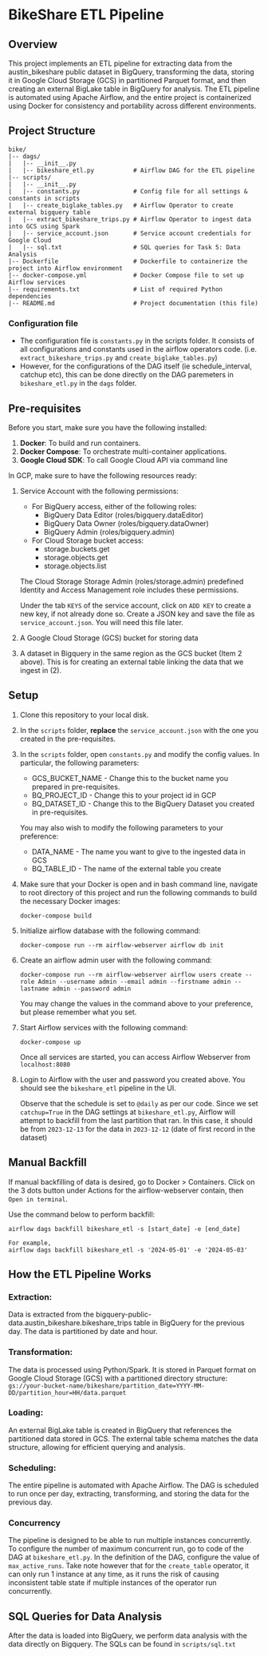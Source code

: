 # BikeShare ETL Pipeline
## Overview
This project implements an ETL pipeline for extracting data from the austin_bikeshare public dataset in BigQuery, transforming the data, storing it in Google Cloud Storage (GCS) in partitioned Parquet format, and then creating an external BigLake table in BigQuery for analysis. The ETL pipeline is automated using Apache Airflow, and the entire project is containerized using Docker for consistency and portability across different environments.

## Project Structure
```
bike/
|-- dags/
|   |-- __init__.py 
|   |-- bikeshare_etl.py           # Airflow DAG for the ETL pipeline
|-- scripts/
|   |-- __init__.py
|   |-- constants.py               # Config file for all settings & constants in scripts
|   |-- create_biglake_tables.py   # Airflow Operator to create external bigquery table
|   |-- extract_bikeshare_trips.py # Airflow Operator to ingest data into GCS using Spark
|   |-- service_account.json       # Service account credentials for Google Cloud
|   |-- sql.txt                    # SQL queries for Task 5: Data Analysis
|-- Dockerfile                     # Dockerfile to containerize the project into Airflow environment
|-- docker-compose.yml             # Docker Compose file to set up Airflow services
|-- requirements.txt               # List of required Python dependencies
|-- README.md                      # Project documentation (this file)
```

### Configuration file
* The configuration file is `constants.py` in the scripts folder. It consists of all configurations and constants used in the airflow operators code. (i.e. `extract_bikeshare_trips.py` and `create_biglake_tables.py`)
* However, for the configurations of the DAG itself (ie schedule_interval, catchup etc), this can be done directly on the DAG paremeters in `bikeshare_etl.py` in the `dags` folder.

## Pre-requisites
Before you start, make sure you have the following installed:

1. **Docker**: To build and run containers.
1. **Docker Compose**: To orchestrate multi-container applications.
1. **Google Cloud SDK**: To call Google Cloud API via command line

In GCP, make sure to have the following resources ready:

1. Service Account with the following permissions:
    
    * For BigQuery access, either of the following roles:
        * BigQuery Data Editor (roles/bigquery.dataEditor)
        * BigQuery Data Owner (roles/bigquery.dataOwner)
        * BigQuery Admin (roles/bigquery.admin)
    * For Cloud Storage bucket access:
        * storage.buckets.get
        * storage.objects.get
        * storage.objects.list

    The Cloud Storage Storage Admin (roles/storage.admin) predefined Identity and Access Management role includes these permissions.

    Under the tab `KEYS` of the service account, click on `ADD KEY` to create a new key, if not already done so. Create a JSON key and save the file as `service_account.json`. You will need this file later.

2. A Google Cloud Storage (GCS) bucket for storing data

3. A dataset in Bigquery in the same region as the GCS bucket (Item 2 above). This is for creating an external table linking the data that we ingest in (2).

## Setup
1. Clone this repository to your local disk.
1. In the `scripts` folder, **replace** the `service_account.json` with the one you created in the pre-requisites.
1. In the `scripts` folder, open `constants.py` and modify the config values. In particular, the following parameters:
    * GCS_BUCKET_NAME - Change this to the bucket name you prepared in pre-requisites.
    * BQ_PROJECT_ID - Change this to your project id in GCP
    * BQ_DATASET_ID - Change this to the BigQuery Dataset you created in pre-requisites.

    You may also wish to modify the following parameters to your preference:
    * DATA_NAME - The name you want to give to the ingested data in GCS
    * BQ_TABLE_ID - The name of the external table you create
1. Make sure that your Docker is open and in bash command line, navigate to root directory of this project and run the following commands to build the necessary Docker images:
    ```
    docker-compose build
    ```
1. Initialize airflow database with the following command:
    ```
    docker-compose run --rm airflow-webserver airflow db init
    ```
1. Create an airflow admin user with the following command:
    ```
    docker-compose run --rm airflow-webserver airflow users create --role Admin --username admin --email admin --firstname admin --lastname admin --password admin
    ```
    You may change the values in the command above to your preference, but please remember what you set.
1. Start Airflow services with the following command:
    ```
    docker-compose up
    ```
    Once all services are started, you can access Airflow Webserver from `localhost:8080`
1. Login to Airflow with the user and password you created above. You should see the `bikeshare_etl` pipeline in the UI.

    Observe that the schedule is set to `@daily` as per our code.
    Since we set `catchup=True` in the DAG settings at `bikeshare_etl.py`, Airflow will attempt to backfill from the last partition that ran. In this case, it should be from `2023-12-13` for the data in `2023-12-12` (date of first record in the dataset)

## Manual Backfill
If manual backfilling of data is desired, go to Docker > Containers. Click on the 3 dots button under Actions for the airflow-webserver contain, then `Open in terminal`. 

Use the command below to perform backfill:
```
airflow dags backfill bikeshare_etl -s [start_date] -e [end_date]

For example,
airflow dags backfill bikeshare_etl -s '2024-05-01' -e '2024-05-03'
```

## How the ETL Pipeline Works
### Extraction:

Data is extracted from the bigquery-public-data.austin_bikeshare.bikeshare_trips table in BigQuery for the previous day. The data is partitioned by date and hour.

### Transformation:

The data is processed using Python/Spark.
It is stored in Parquet format on Google Cloud Storage (GCS) with a partitioned directory structure: 
`gs://your-bucket-name/bikeshare/partition_date=YYYY-MM-DD/partition_hour=HH/data.parquet`

### Loading:

An external BigLake table is created in BigQuery that references the partitioned data stored in GCS.
The external table schema matches the data structure, allowing for efficient querying and analysis.

### Scheduling:

The entire pipeline is automated with Apache Airflow. The DAG is scheduled to run once per day, extracting, transforming, and storing the data for the previous day.

### Concurrency

The pipeline is designed to be able to run multiple instances concurrently. To configure the number of
maximum concurrent run, go to code of the DAG at `bikeshare_etl.py`. In the definition of the DAG,
configure the value of `max_active_runs`. Take note however that for the `create_table` operator,
it can only run 1 instance at any time, as it runs the risk of causing inconsistent table state if
multiple instances of the operator run concurrently.

## SQL Queries for Data Analysis
After the data is loaded into BigQuery, we perform data analysis with the data directly on Bigquery.
The SQLs can be found in `scripts/sql.txt`